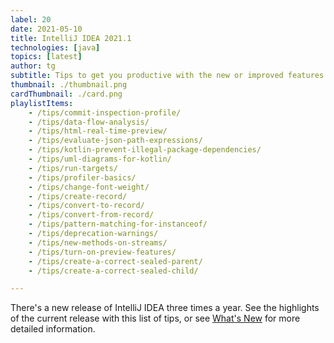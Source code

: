 ```yaml
---
label: 20
date: 2021-05-10
title: IntelliJ IDEA 2021.1
technologies: [java]
topics: [latest]
author: tg
subtitle: Tips to get you productive with the new or improved features in IntelliJ IDEA 2021.1
thumbnail: ./thumbnail.png
cardThumbnail: ./card.png
playlistItems:
    - /tips/commit-inspection-profile/
    - /tips/data-flow-analysis/
    - /tips/html-real-time-preview/
    - /tips/evaluate-json-path-expressions/
    - /tips/kotlin-prevent-illegal-package-dependencies/
    - /tips/uml-diagrams-for-kotlin/
    - /tips/run-targets/
    - /tips/profiler-basics/
    - /tips/change-font-weight/
    - /tips/create-record/
    - /tips/convert-to-record/
    - /tips/convert-from-record/
    - /tips/pattern-matching-for-instanceof/
    - /tips/deprecation-warnings/
    - /tips/new-methods-on-streams/
    - /tips/turn-on-preview-features/
    - /tips/create-a-correct-sealed-parent/
    - /tips/create-a-correct-sealed-child/

---
```


There's a new release of IntelliJ IDEA three times a year. See the highlights of the current release with this list of tips, or see [What's New](https://www.jetbrains.com/idea/whatsnew/) for more detailed information.